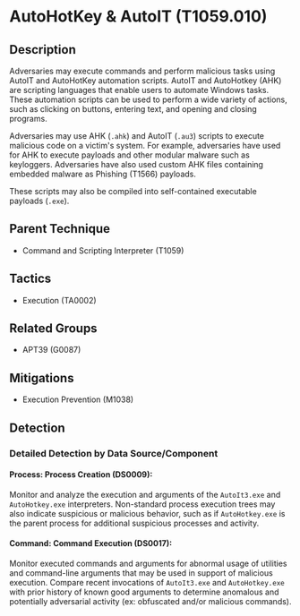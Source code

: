 # AutoHotKey & AutoIT (T1059.010)

## Description
Adversaries may execute commands and perform malicious tasks using AutoIT and AutoHotKey automation scripts. AutoIT and AutoHotkey (AHK) are scripting languages that enable users to automate Windows tasks. These automation scripts can be used to perform a wide variety of actions, such as clicking on buttons, entering text, and opening and closing programs.

Adversaries may use AHK (`.ahk`) and AutoIT (`.au3`) scripts to execute malicious code on a victim's system. For example, adversaries have used for AHK to execute payloads and other modular malware such as keyloggers. Adversaries have also used custom AHK files containing embedded malware as Phishing (T1566) payloads.

These scripts may also be compiled into self-contained executable payloads (`.exe`).

## Parent Technique
- Command and Scripting Interpreter (T1059)

## Tactics
- Execution (TA0002)

## Related Groups
- APT39 (G0087)

## Mitigations
- Execution Prevention (M1038)

## Detection

### Detailed Detection by Data Source/Component
#### Process: Process Creation (DS0009): 
Monitor and analyze the execution and arguments of the `AutoIt3.exe` and `AutoHotkey.exe` interpreters. Non-standard process execution trees may also indicate suspicious or malicious behavior, such as if `AutoHotkey.exe` is the parent process for additional suspicious processes and activity.

#### Command: Command Execution (DS0017): 
Monitor executed commands and arguments for abnormal usage of utilities and command-line arguments that may be used in support of malicious execution. Compare recent invocations of  `AutoIt3.exe` and `AutoHotkey.exe` with prior history of known good arguments to determine anomalous and potentially adversarial activity (ex: obfuscated and/or malicious commands).

